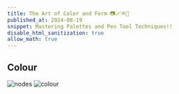 ```yaml
---
title: The Art of Color and Form 📷🪄🪅🪬
published_at: 2024-08-19
snippet: Mastering Palettes and Pen Tool Techniques!!
disable_html_sanitization: true
allow_math: true
---
```


## Colour

![nodes](benzier.jpeg)
![colour](colour.jpeg)